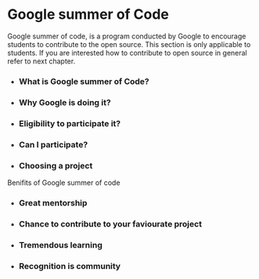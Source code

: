 # Google summer of Code
Google summer of code, is a program conducted by Google to encourage students to contribute to the open source. This section is only applicable to students. If you are interested how to contribute to open source in general refer to next chapter.


* ### What is Google summer of Code?


* ### Why Google is doing it?


* ### Eligibility to participate it?


* ### Can I participate?


* ### Choosing a project


Benifits of Google summer of code

* ###  Great mentorship


* ###  Chance to contribute to your faviourate project


* ### Tremendous learning

* ### Recognition is community









